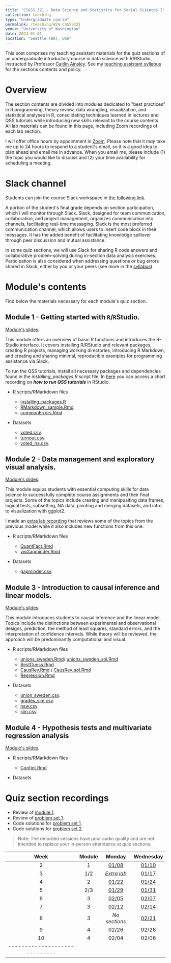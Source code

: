 ```yaml
---
title: "CS&SS 321 - Data Science and Statistics for Social Sciences I"
collection: teaching
type: "Undergraduate course"
permalink: /teaching/W24-CS&SS321
venue: "University of Washington"
date: 2024-01-01
location: "Seattle (WA), USA"
---
```



This post comprises my teaching assistant materials for the quiz sections of an undergraduate introductory course in data science with R/RStudio, instructed by Professor [Caitlin Ainsley](https://www.caitlinainsley.com/). See my [teaching assistant syllabus](https://rllob.github.io/files/CSSS321_WI24_TA_Syllabus.pdf) for the sections contents and policy.



Overview
======

The section contents are divided into modules dedicated to "best practices" in R programming, theory review, data wrangling, visualization, and statistical analyses in R, consolidating techniques learned in lectures and QSS tutorials while introducing new skills relevant to the course contents. All lab materials can be found in this page, including Zoom recordings of each lab section.

I will offer office hours by appointment in [Zoom](https://washington.zoom.us/j/3542421158). Please note that it *may* take me up to 24 hours to respond to a student's email, so it is a good idea to plan ahead and email me in advance. When you email me, please include (1) the topic you would like to discuss and (2) your time availability for scheduling a meeting.


Slack channel
======

Students can join the course Slack workspace in [the following link](https://join.slack.com/t/uw-csss321-w24-acad/shared_invite/zt-2a1h6cy5i-UWyjRCfzUEIczJJvVC3M7A).

A portion of the student's final grade depends on section participation, which I will monitor through Slack. Slack, designed for team communication, collaboration, and project management, organizes communication into channels, facilitating real-time messaging. Slack is the most preferred communication channel, which allows users to insert code block in their messages. It has the added benefit of facilitating knowledge spillover through peer discussion and mutual assistance.

In some quiz sections, we will use Slack for sharing R code answers and collaborative problem-solving during in-section data analysis exercises. Participation is also considered when addressing questions or bug errors shared in Slack, either by you or your peers (see more in the [syllabus](https://rllob.github.io/files/CSSS321_WI24_TA_Syllabus.pdf)).


Module's contents
======

Find below the materials necessary for each module's quiz section.

Module 1 - Getting started with `R`/`R`Studio.
------
[Module's slides](https://rllob.github.io/files/module1.pdf).

This module offers an overview of basic R functions and introduces the R-Studio interface. It covers installing R/RStudio and relevant packages, creating R projects, managing working directories, introducing R Markdown, and creating and sharing minimal, reproducible examples for programming assistance via Slack. 

To run the QSS tutorials, install all necessary packages and dependencies found in the *installing_packages.R* script file. In [here](https://washington.zoom.us/rec/share/B4revCvyR2p_9THnz1VKnp9mb35xwMuAEs48vbs3GNyA0OhjjT-xgg2tLj_60K5f.V3jIi_NH981s2vrI) you can access a short recording on ***how to run QSS tutorials*** in RStudio.

- R scripts/RMarkdown files
    - [installing_packages.R](https://rllob.github.io/scripts/installing_packages.R)
    - [RMarkdown_sample.Rmd](https://github.com/rllob/rllob.github.io/blob/master/scripts/RMarkdown_sample.Rmd)
    - [commonErrors.Rmd](https://github.com/rllob/rllob.github.io/blob/master/scripts/commonErrors.Rmd)

- Datasets 
    - [voted.csv](https://rllob.github.io/datasets/voted.csv).
    - [turnout.csv](https://rllob.github.io/datasets/turnout.csv).
    - [voted_na.csv](https://rllob.github.io/datasets/voted_na.csv).


Module 2 - Data management and exploratory visual analysis.
------
[Module's slides](https://rllob.github.io/files/module2.pdf).

This module equips students with essential computing skills for data science to successfully complete course assignments and their final projects. Some of the topics include creating and manipualting data frames, logical tests, subsetting, NA data, pivoting and merging datasets, and intro to visualization with ggplot2.

I made an [extra lab recording](https://washington.zoom.us/rec/share/729gbrYcd-6vpguX-ZNvlZFkmhAD6MyoBERV4LE0K6xGOr8l8aOGPVxd4ZETlLAB.rM0zctc5JDLQjyp-) that reviews some of the topics from the previous model while it also includes new functions from this one.


- R scripts/RMarkdown files
    - [QuantFact.Rmd](https://github.com/rllob/rllob.github.io/blob/master/scripts/QuantFact.Rmd)
    - [visGapminder.Rmd](https://github.com/rllob/rllob.github.io/blob/master/scripts/visGapminder.Rmd)

- Datasets 
    - [gapminder.csv](https://rllob.github.io/datasets/gapminder.csv).



Module 3 - Introduction to causal inference and linear models.
------
[Module's slides](https://rllob.github.io/files/module3.pdf).

This module introduces students to causal inference and the linear model. Topics include the distinctions between experimental and observational designs, prediction, the method of least squares, standard errors, and the interpretation of confidence intervals. While theory will be reviewed, the approach will be predominantly computational and visual.


- R scripts/RMarkdown files
    - [unions_sweden.Rmd](https://github.com/rllob/rllob.github.io/blob/master/scripts/unions_sweden.Rmd)/ [unions_sweden_sol.Rmd](https://github.com/rllob/rllob.github.io/blob/master/scripts/unions_sweden_sol.Rmd)
    - [BestGuess.Rmd](https://github.com/rllob/rllob.github.io/blob/master/scripts/BestGuess.Rmd)
    - [CausRev.Rmd](https://github.com/rllob/rllob.github.io/blob/master/scripts/CausRev.Rmd) / [CausRev_sol.Rmd](https://github.com/rllob/rllob.github.io/blob/master/scripts/CausRev_sol.Rmd)
    - [Regression.Rmd](https://github.com/rllob/rllob.github.io/blob/master/scripts/Regression.Rmd)
    
- Datasets 
    - [union_sweden.csv](https://rllob.github.io/datasets/union_sweden.csv).
    - [grades_sim.csv](https://rllob.github.io/datasets/grades_sim.csv).
    - [nsw.csv](https://rllob.github.io/datasets/nsw.csv).
    - [sim.csv](https://rllob.github.io/datasets/sim.csv).
    


Module 4 - Hypothesis tests and multivariate regression analysis
------
[Module's slides](https://rllob.github.io/files/module4.pdf).


- R scripts/RMarkdown files

    - [Confint.Rmd](https://github.com/rllob/rllob.github.io/blob/master/scripts/Confint.Rmd)


- Datasets 

Quiz section recordings
======

- Review of [module 1](https://washington.zoom.us/rec/share/729gbrYcd-6vpguX-ZNvlZFkmhAD6MyoBERV4LE0K6xGOr8l8aOGPVxd4ZETlLAB.rM0zctc5JDLQjyp-).
- Review of [problem set 1](https://washington.zoom.us/rec/share/t9PnOoAxMjYTm5vg1QVZZHQaQDD8b8tJv-HEMx52CHSXMUb-P07rhQxzWTjidEtb.66OyEmjwoWmBgGCu).
- Code solutions for [problem set 1](https://rllob.github.io/scripts/PS1_sol.R).
- Code solutions for [problem set 2](https://rllob.github.io/scripts/PS2_sol.R).

> Note: The recorded sessions have poor audio quality and are not intended to replace your in-person attendance at quiz sections.


| Week | Module | Monday | Wednesday |
|:--------:|:--------:|:-------:|:--------:|
| 2   | 1 | [01/08](https://washington.zoom.us/rec/share/PrGvz8fUe_yE2Ty7hjDtn0-WbrFa-04LxPE_qpEHKuAnD9tjs3VszeZG_wE_pvF9.Qm04E1_ifxN3l5Uj)   | [01/10](https://washington.zoom.us/rec/share/VReTBpc4Xtf5auO329NxCKllupwEkBIzwr3UgUpRUExkRq75h_uNtbXj1sCuWL1s.J4DrDqlOuRNl7LKf)   |
| 3  | 1/2  |  [*Extra lab*]((https://washington.zoom.us/rec/share/729gbrYcd-6vpguX-ZNvlZFkmhAD6MyoBERV4LE0K6xGOr8l8aOGPVxd4ZETlLAB.rM0zctc5JDLQjyp-))  | [01/17](https://washington.zoom.us/rec/share/SZ9fBkAl9ZUBwjJYdXpambIMCDc-P6S2fP_qbftECsmk1pNbHjElIKnjB9ZI1L5z.ZEMi91Xq4gofM2_K)   |
| 4  | 2  |  [01/22](https://washington.zoom.us/rec/share/k5axqSoH9rdQhiWMaUvSgxtVmZuHILzXrRsO9KAd-JPTo3k5EqEtjCS5dtsyxKwP.qTjN1bhXtRQ3pSp6)  | [01/24](https://washington.zoom.us/rec/share/Y6CQfJUWVFP8M5XqHS3i5yg-Dfmfo9zZnoNSQBUv5VhuUw-pNmZM_EroyQ3ZfbiU.6-s_kuFjcMvXYhAN)   |
| 5  | 2/3  |  [01/29](https://washington.zoom.us/rec/share/4Pf93Eq6Lp9B-FsJ3q8xzEejM1--22z88BKlky0HSSjaA_qY9QucxKx-AeOFknq8.sVWUkLAzA9j6ipbw)  | [01/31](https://washington.zoom.us/rec/share/eGPQj4z77b-__R6xtGBmle4YhooT-66BP3PD9p0KMgtQvrCkfr_els1axdNxYILE.5AOFqF28aWsweR8n)   |
| 6  | 3  |  [02/05](https://washington.zoom.us/rec/share/_JK_GyPwdGo_PkPPtcKr4ZNsg98jXKUcgsR6Fqug8GA7YjRPLYePE2Zw3D8P7Pvp.ELm2VA1IEhBO5dI6)  | [02/07](https://washington.zoom.us/rec/share/UxXsD54-ASnjMfOaxf95S4KrKkMQrrEG3Pi_V1dgDUUpea0N5WlaWrkbamqKTweZ.LW1VdamQ4jrmv69i)   |
| 7  | 3  | [02/12](https://washington.zoom.us/rec/share/DgyOFtln3VTXIAwr9B9G3zp1YZLGLBj72ypBxkOJPK8GTHtq_EvuZRdpZRDWth7y.tWltMzffQbMQHUK1)  | [02/14](https://washington.zoom.us/rec/share/daVETW8K3B--ta78kBTvWopJmrQkLThYwzKcwwi-n_wjnvpFokv8J9kJeO6DCkJi.ni8XuPHTnSSs6vpo)  |
| 8  | 3  | *No sections*  |  [02/21](https://washington.zoom.us/rec/share/zRPURfdUGCl5EzZzVg9UhbYDIP6_8owxQ_fYfG5VvnuMBLUhMu0tc8n_FpVdOhRT.jQWLCQ7OqeARaTmm) |
| 9  | 4  |  02/26 |  02/28 |
| 10  | 4  | 02/04  | 02/06  |
|-----------------------------|

